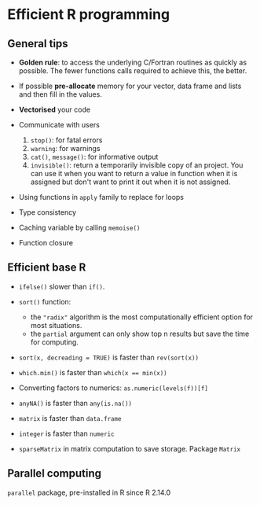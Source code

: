 # Efficient R programming

## General tips

* **Golden rule**: to access the underlying  C/Fortran routines as quickly as possible. The fewer functions calls required to achieve this, the better.
* If possible **pre-allocate** memory for your vector, data frame and lists and then fill in the values.
* **Vectorised** your code
* Communicate with users
  1. `stop()`: for fatal errors
  2. `warning`: for warnings
  3. `cat()`, `message()`: for informative output
  4. `invisible()`: return a temporarily invisible copy of an project. You can use it when you want to return a value in function when it is assigned but don't want to print it out when it is not assigned.

* Using functions in `apply` family to replace for loops
* Type consistency
* Caching variable by calling `memoise()`
* Function closure

## Efficient base R

* `ifelse()` slower than `if()`.
* `sort()` function:
  * the `"radix"` algorithm is the most computationally efficient option for most situations.
  * the `partial` argument can only show top n results but save the time for computing.

* `sort(x, decreading = TRUE)` is faster than `rev(sort(x))`
* `which.min()` is faster than `which(x == min(x))`
* Converting factors to numerics: `as.numeric(levels(f))[f]`
* `anyNA()` is faster than `any(is.na())`
* `matrix` is faster than `data.frame`
* `integer` is faster than `numeric`
* `sparseMatrix` in matrix computation to save storage. Package `Matrix`

## Parallel computing

`parallel` package, pre-installed in R since R 2.14.0

